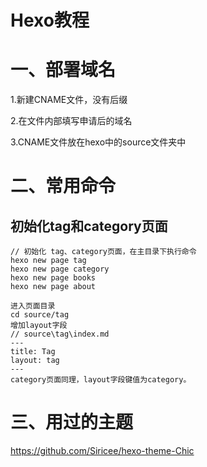 # Hexo教程

# 一、部署域名

1.新建CNAME文件，没有后缀 

2.在文件内部填写申请后的域名 

3.CNAME文件放在hexo中的source文件夹中

# 二、常用命令

## 初始化tag和category页面
```
// 初始化 tag、category页面，在主目录下执行命令
hexo new page tag
hexo new page category
hexo new page books
hexo new page about

进入页面目录
cd source/tag
增加layout字段
// source\tag\index.md
---
title: Tag
layout: tag
---
category页面同理，layout字段键值为category。 

```



# 三、用过的主题

https://github.com/Siricee/hexo-theme-Chic